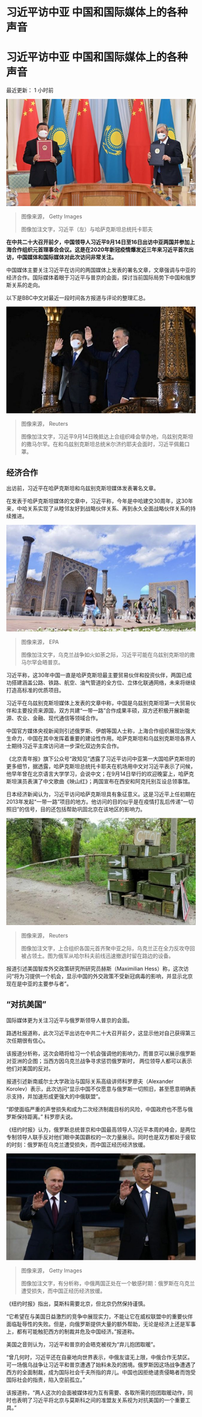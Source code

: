 # 习近平访中亚 中国和国际媒体上的各种声音

#  习近平访中亚 中国和国际媒体上的各种声音


最近更新： 1 小时前

![习近平访问哈萨克斯坦](_126718002_gettyimages-1243225864.jpg)

> 图像来源，  Getty Images
>
> 图像加注文字，习近平（左）与哈萨克斯坦总统托卡耶夫

**在中共二十大召开前夕，中国领导人习近平9月14日至16日出访中亚两国并参加上海合作组织元首理事会会议。这是在2020年新冠疫情爆发近三年来习近平首次出访，中国媒体和国际媒体对此次访问非常关注。**

中国媒体主要关注习近平在访问的两国媒体上发表的署名文章，文章强调与中亚的经济合作。国际媒体着眼于习近平与普京的会面，探讨当前国际局势下中国和俄罗斯关系的走向。

以下是BBC中文对最近一段时间各方报道与评论的整理汇总。

![2022年9月14日，中国领导人习近平（左）与乌兹别克斯坦总统米尔济约耶夫。](_126718284_0cd71b03-279b-4090-99b3-c61c09cb278e.jpg)

> 图像来源，  Reuters
>
> 图像加注文字，习近平9月14日晚抵达上合组织峰会举办地，乌兹别克斯坦的撒马尔罕。在和乌兹别克斯坦总统米尔济约耶夫会面时，习近平佩戴口罩。

##  经济合作

出访前，习近平在哈萨克斯坦和乌兹别克斯坦媒体发表署名文章。

在发表于哈萨克斯坦媒体的文章中，习近平称，今年是中哈建交30周年，这30年来，中哈关系实现了从睦邻友好到战略伙伴关系、再到永久全面战略伙伴关系的持续推进。

![撒马尔罕市中心](_126718286_bfd86bc5-8f4a-4b12-9081-bca8742b9da9.jpg)

> 图像来源，  EPA
>
> 图像加注文字，乌克兰战争如火如荼之际，习近平可能在乌兹别克斯坦的撒马尔罕会晤普京。

习近平称，这30年中国一直是哈萨克斯坦最主要贸易伙伴和投资伙伴，两国已成功搭建涵盖公路、铁路、航空、油气管道的全方位、立体化联通网络，未来将继续打造高标准的优质项目。

习近平在乌兹别克斯坦媒体上发表的文章中称，中国是乌兹别克斯坦第一大贸易伙伴和主要投资来源国，双方共建“一带一路”合作成果丰硕，双方还积极开展新能源、农业、金融、现代通信等领域合作。

中国官方媒体央视新闻则引述俄罗斯、伊朗等国人士称，上海合作组织展现出强大生命力，中国在其中发挥着重要的建设性作用。哈萨克斯坦和乌兹别克斯坦各界人士期待习近平主席访问进一步深化双边务实合作。

《北京青年报》旗下公众号“政知见”透露了习近平访问中亚第一大国哈萨克斯坦的更多细节，据透露，哈萨克斯坦总统托卡耶夫在机场用中文对习近平表示了问候，他早年曾在北京语言大学学习，会说中文；在9月14日举行的欢迎晚宴上，哈萨克斯坦演员表演了中文歌曲《映山红》；两国宣布在西安和阿克托别互设总领事馆。

日本经济新闻认为，习近平访问哈萨克斯坦具有象征意义。这是习近平上任初期在2013年发起“一带一路”项目的地方。他访问的目的似乎是在疫情打乱后传递“一切照旧”的信号，目的还包括帮助巩固北京在该地区的影响力。

![俄军从哈尔科夫前线迅速撤退时留在路边的设备](_126684564_5ec92ae8-1fe8-42a7-91fd-48903ee50c9b.jpg)

> 图像来源，  Reuters
>
> 图像加注文字，上合组织各国元首齐聚中亚之际，乌克兰正在全力反攻夺回被占领土。图为俄军从哈尔科夫前线迅速撤退时留在路边的设备。

报道引述美国智库外交政策研究所研究员赫斯（Maximilian Hess）称，这次访问“将为习提供一个机会，显示中国的外交政策不受新冠病毒的影响，并显示北京现在是中亚的主要参与者”。

##  “对抗美国”

国际媒体更为关注习近平与俄罗斯领导人普京的会面。

路透社报道称，此次习近平出访在中共二十大召开前夕，这显示他对自己获得第三次任期很有信心。

该报道分析称，这次会晤将给习一个机会强调他的影响力，而普京可以展示俄罗斯对亚洲的企图；当西方因乌克兰战争寻求惩罚俄罗斯时， 两位领导人都可以表示他们对美国的反对。

报道引述新南威尔士大学政治与国际关系高级讲师科罗廖夫（Alexander Korolev）表示，此次访问“显示中国不仅愿意与俄罗斯一切照旧，甚至愿意明确表示支持，并加速形成更强大的中俄联盟”。

“即使面临严重的声誉损失和成为二次经济制裁目标的风险，中国政府也不愿与俄罗斯保持距离。” 科罗廖夫说。

《纽约时报》认为，俄罗斯总统普京和中国最高领导人习近平本周的峰会，是两位专制领导人联手反对他们眼中美国霸权的一次力量展示。同时也是双方都处于疲软的时刻：俄罗斯在乌克兰遭受损失，而中国正经历经济放缓。

![习近平与普京](_126705672_gettyimages-1182255152.jpg)

> 图像来源，  Getty Images
>
> 图像加注文字，有分析称，中俄两国正处在一个敏感时期：俄罗斯在乌克兰遭受损失，而中国正经历经济放缓。

《纽约时报》指出，莫斯科需要北京，但北京仍然保持谨慎。

“它希望在与美国日益激烈的竞争中展现实力，不能让它在威权联盟中的重要伙伴面临耻辱性的失败。但是，向俄罗斯提供大量的额外帮助，无论是经济上还是军事上，都有可能触犯西方的制裁并危及中国经济。”报道称。

美国之音则认为，习近平和普京的会晤克被视为“弃儿抱团取暖”。

“曾几何时，习近平还在自豪地向世界表示，中俄友谊无上限，中俄合作无禁区。可一场俄乌战争让习近平和普京遭遇了始料未及的困境。俄罗斯因这场战争遭遇了西方的全面制裁，成为国际社会千夫所指的弃儿。中国也因拒绝谴责侵略者而饱受国际社会的指责，陷入空前孤立。”

该报道称，“两人这次的会面被媒体视为互有需要、各取所需的抱团取暖动作，同时也表明了习近平将北京与莫斯科之间的准盟友关系视为对抗美国的一个重要工具。”


